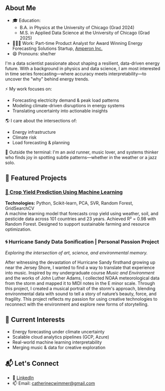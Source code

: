 ## About Me
- 🎓 Education:
  - B.A. in Physics at the University of Chicago (Grad 2024)
  - M.S. in Applied Data Science at the University of Chicago (Grad 2025)
- 👩🏻‍💼 Work: Part-time Product Analyst for Award Winning Energy Forecasting Solutions Startup, [Amperon Inc.](https://www.amperon.co/)
- 😄 Pronouns: she/her

I'm a data scientist passionate about shaping a resilient, data-driven energy future. With a background in physics and data science, I am most interested in time series forecasting—where accuracy meets interpretability—to uncover the "why" behind energy trends.

⚡ My work focuses on:
- Forecasting electricity demand & peak load patterns
- Modeling climate-driven disruptions in energy systems
- Translating uncertainty into actionable insights

🌎 I care about the intersections of:
- Energy infrastructure
- Climate risk
- Load forecasting & planning

🎵 Outside the terminal:
I'm an avid runner, music lover, and systems thinker who finds joy in spotting subtle patterns—whether in the weather or a jazz solo.

## 📂 Featured Projects
### [🌾 Crop Yield Prediction Using Machine Learning](https://github.com/your-username/crop-yield-prediction)
**Technologies:** Python, Scikit-learn, PCA, SVR, Random Forest, GridSearchCV  
A machine learning model that forecasts crop yield using weather, soil, and pesticide data across 101 countries and 23 years. Achieved R² = 0.98 with Random Forest. Designed to support sustainable farming and resource optimization.

### 🌀 Hurricane Sandy Data Sonification | Personal Passion Project
*Exploring the intersection of art, science, and environmental memory.*

After witnessing the devastation of Hurricane Sandy firsthand growing up near the Jersey Shore, I wanted to find a way to translate that experience into music. Inspired by my undergraduate course *Music and Environment* and the works of John Luther Adams, I collected NOAA meteorological data from the storm and mapped it to MIDI notes in the E minor scale. Through this project, I created a musical portrait of the storm's approach, blending environmental data with sound to tell a story of nature’s beauty, force, and fragility. This project reflects my passion for using creative technologies to reconnect with the environment and explore new forms of storytelling.

## 🧠 Current Interests

- Energy forecasting under climate uncertainty
- Scalable cloud analytics pipelines (GCP, Azure)
- Real-world machine learning interpretability
- Merging music & data for creative exploration

## 📬 Let's Connect

- 💼 [LinkedIn](https://www.linkedin.com/in/catherine-wimmer/)
- 📫 Email: catherinecwimmer@gmail.com

<!--
**ccwimmer29/ccwimmer29** is a ✨ _special_ ✨ repository because its `README.md` (this file) appears on your GitHub profile.

| Project | Summary | Tech & Skills |
|--------|---------|---------------|
| 🔋 **Climate-Driven Load Forecasting** | Forecasted electricity demand incorporating temperature volatility and climate risk scenarios | Python, SARIMA, scikit-learn, pandas, Plotly |
| 🌡️ **Temperature Debiasing Model** | Corrected systematic prediction errors in weather-based forecasts, improving downstream energy models | Time series, statsmodels, SARIMAX, XGBoost |
| 📊 **FERC EQR Data Pipeline** | Cleaned and visualized wholesale electricity transactions to support utility sales targeting | BigQuery, SQL, Dataproc, GCP, Tableau |
| 🎧 **Data Sonification of Weather** | Translated real-time weather data into MIDI notes to explore harmony in natural systems | Python, MIDIUtil, APIs, Streaming |
| 🏃‍♀️ **Running + Weather Dashboard** | Correlated race performance and weather conditions to analyze climate impact on endurance | Streamlit, pandas, matplotlib |

Here are some ideas to get you started:

- 🔭 I’m currently working on a portfolio of projects to showcase my coding skills and passions
- 🌱 I’m currently learning how to forecast energy demand and socioeconomic impacts of climate change
- 💬 Ask me about running or music (specifically EDM and house)
- 📫 How to reach me: catherinecwimmer@gmail.com
- 😄 Pronouns: she/her
- ⚡ Fun fact: I am currently learning how to design synthesizers on MAX/MSP software
-->
